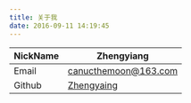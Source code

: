 ```yaml
---
title: 关于我
date: 2016-09-11 14:19:45
---
```

NickName  | Zhengyiang
------------- | -------------
Email  | canucthemoon@163.com
Github  | [Zhengyaing](https://github.com/wangzhengya)
